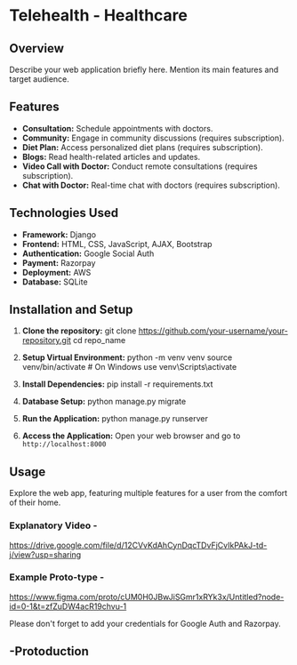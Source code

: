 # Telehealth - Healthcare

## Overview
Describe your web application briefly here. Mention its main features and target audience.

## Features
- **Consultation:** Schedule appointments with doctors.
- **Community:** Engage in community discussions (requires subscription).
- **Diet Plan:** Access personalized diet plans (requires subscription).
- **Blogs:** Read health-related articles and updates.
- **Video Call with Doctor:** Conduct remote consultations (requires subscription).
- **Chat with Doctor:** Real-time chat with doctors (requires subscription).

## Technologies Used
- **Framework:** Django
- **Frontend:** HTML, CSS, JavaScript, AJAX, Bootstrap
- **Authentication:** Google Social Auth
- **Payment:** Razorpay
- **Deployment:** AWS
- **Database:** SQLite

## Installation and Setup
1. **Clone the repository:**
   git clone https://github.com/your-username/your-repository.git
    cd repo_name

2. **Setup Virtual Environment:**
   python -m venv venv
    source venv/bin/activate # On Windows use venv\Scripts\activate


3. **Install Dependencies:**
  pip install -r requirements.txt


4. **Database Setup:**
  python manage.py migrate


5. **Run the Application:**
  python manage.py runserver


6. **Access the Application:**
Open your web browser and go to `http://localhost:8000`

## Usage
Explore the web app, featuring multiple features for a user from the comfort of their home.

### Explanatory Video - 
  https://drive.google.com/file/d/12CVvKdAhCynDqcTDvFjCvIkPAkJ-td-j/view?usp=sharing 

### Example Proto-type -
   https://www.figma.com/proto/cUM0H0JBwJiSGmr1xRYk3x/Untitled?node-id=0-1&t=zfZuDW4acR19chvu-1 

Please don't forget to add your credentials for Google Auth and Razorpay.

## -Protoduction


